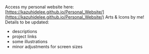 Access my personal website here: [https://kazuhidelee.github.io/Personal_Website/](https://kazuhidelee.github.io/Personal_Website/)
Arts & Icons by me! 
Details to be updated:
- descriptions
- project links
- some illustrations
- minor adjustments for screen sizes
